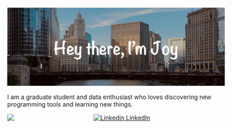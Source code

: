 ![Header image](https://github.com/jnyaanga/jnyaanga/blob/main/GitHub_header.jpg)

I am a graduate student and data enthusiast who loves discovering new programming tools and learning new things. 

<img align='left' src='https://monophy.com/media/f6hnhHkks8bk4jwjh3/monophy.gif' width='200"'>

[![Linkedin](https://i.stack.imgur.com/gVE0j.png) LinkedIn](https://www.linkedin.com/in/joy-nyaanga/)

<!---
jnyaanga/jnyaanga is a ✨ special ✨ repository because its `README.md` (this file) appears on your GitHub profile.
You can click the Preview link to take a look at your changes.

#### :female-technologist::skin-tone-5: About me
- 👀 I’m interested in ...
- 🌱 I’m currently learning ...
- 💞️ I’m looking to collaborate on ...
- 📫 How to reach me ...
--->
